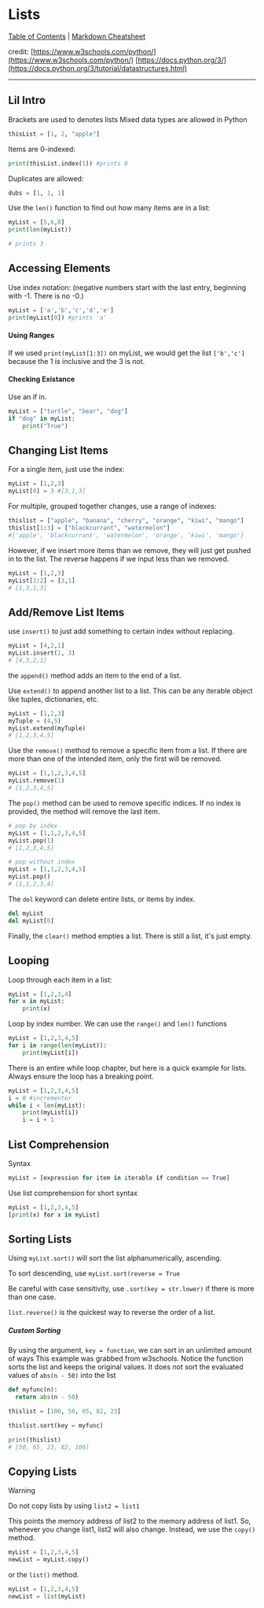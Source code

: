 # Lists

[Table of Contents](../../README.md) | [Markdown Cheatsheet](../../Markdown%20Cheatsheet.md)

credit: 
[https://www.w3schools.com/python/](https://www.w3schools.com/python/)
[https://docs.python.org/3/](https://docs.python.org/3/tutorial/datastructures.html)
___

## Lil Intro

Brackets are used to denotes lists
Mixed data types are allowed in Python

```python
thisList = [1, 2, "apple"]
```

Items are 0-indexed:

```python
print(thisList.index(1)) #prints 0
```

Duplicates are allowed:

```python
dubs = [1, 1, 1]
```

Use the `len()` function to find out how many items are in a list:

```python
myList = [5,6,8]
print(len(myList))

# prints 3
```

## Accessing Elements

Use index notation:
(negative numbers start with the last entry, beginning with -1. There is no -0.)

```python 
myList = ['a','b','c','d','e']
print(myList[0]) #prints 'a'
```

#### Using Ranges

If we used `print(myList[1:3])` on myList, we would get the list `['b','c']` because the 1 is inclusive and the 3 is not.

#### Checking Existance
Use an if in.

```python
myList = ["turtle", "bear", "dog"]
if "dog" in myList:
	print("True")
```


## Changing List Items

For a single item, just use the index:
```python
myList = [1,2,3]
myList[0] = 3 #[3,1,3]
```

For multiple, grouped together changes, use a range of indexes:
```python
thislist = ["apple", "banana", "cherry", "orange", "kiwi", "mango"]  
thislist[1:3] = ["blackcurrant", "watermelon"]  
#['apple', 'blackcurrant', 'watermelon', 'orange', 'kiwi', 'mango']
```

However, if we insert more items than we remove, they will just get pushed in to the list. The reverse happens if we input less than we removed.
```python
myList = [1,2,3]
myList[1:2] = [3,1]
# [1,3,1,3]
```

## Add/Remove List Items

use `insert()` to just add something to certain index without replacing.
```python
myList = [4,2,1]
myList.insert(1, 3)
# [4,3,2,1]
```

the `append()` method adds an item to the end of a list.

Use `extend()` to append another list to a list. This can be any iterable object like tuples, dictionaries, etc. 
```python
myList = [1,2,3]
myTuple = (4,5)
myList.extend(myTuple)
# [1,2,3,4,5]
```

Use the `remove()` method to remove a specific item from a list. If there are more than one of the intended item, only the first will be removed. 
```python
myList = [1,1,2,3,4,5]
myList.remove(1)
# [1,2,3,4,5]
```

The `pop()` method can be used to remove specific indices. If no index is provided, the method will remove the last item.
```python
# pop by index
myList = [1,1,2,3,4,5]
myList.pop(1)
# [1,2,3,4,5]

# pop without index
myList = [1,1,2,3,4,5]
myList.pop()
# [1,1,2,3,4]

```

The `del` keyword can delete entire lists, or items by index. 
```python
del myList
del myList[0]
```

Finally, the `clear()` method empties a list. There is still a list, it's just empty. 

## Looping 

Loop through each item in a list:
```python
myList = [1,2,3,4]
for x in myList:
	print(x)
```

Loop by index number. We can use the `range()` and `len()` functions
```python
myList = [1,2,3,4,5]
for i in range(len(myList)):
	print(myList[i])
```

There is an entire while loop chapter, but here is a quick example for lists. Always ensure the loop has a breaking point.
```python
myList = [1,2,3,4,5]
i = 0 #incrementer
while i < len(myList):
	print(myList[i])
	i = i + 1
```

## List Comprehension

Syntax
```python
myList = [expression for item in iterable if condition == True]
```

Use list comprehension for short syntax
```python
myList = [1,2,3,4,5]
[print(x) for x in myList]
```

## Sorting Lists

Using `myList.sort()` will sort the list alphanumerically, ascending.

To sort descending, use `myList.sort(reverse = True`

Be careful with case sensitivity, use `.sort(key = str.lower)` if there is more than one case. 

`list.reverse()` is the quickest way to reverse the order of a list. 
##### Custom Sorting

By using the argument, `key = function`, we can sort in an unlimited amount of ways
This example was grabbed from w3schools.
Notice the function sorts the list and keeps the original values. It does not sort the evaluated values of `abs(n - 50)` into the list
```python
def myfunc(n):
  return abs(n - 50)

thislist = [100, 50, 65, 82, 23]

thislist.sort(key = myfunc)

print(thislist)
# [50, 65, 23, 82, 100]
```

## Copying Lists

> [!warning]
> Do not copy lists by using `list2 = list1`

This points the memory address of list2 to the memory address of list1. So, whenever you change list1, list2 will also change. Instead, we use the `copy()` method. 
```python
myList = [1,2,3,4,5]
newList = myList.copy()
```

or the `list()` method. 
```python
myList = [1,2,3,4,5]
newList = list(myList)
```

